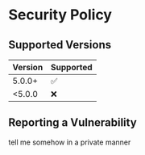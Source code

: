 # Security Policy

## Supported Versions

| Version | Supported          |
| ------- | ------------------ |
| 5.0.0+  | :white_check_mark: |
| <5.0.0 | :x: |

## Reporting a Vulnerability

tell me somehow in a private manner

